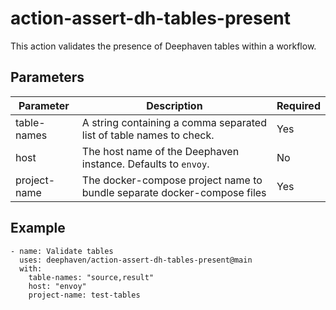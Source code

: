# action-assert-dh-tables-present

This action validates the presence of Deephaven tables within a workflow.

## Parameters

| Parameter | Description | Required |
|--|--|--|
| table-names | A string containing a comma separated list of table names to check. | Yes |
| host | The host name of the Deephaven instance. Defaults to `envoy`. | No |
| project-name | The docker-compose project name to bundle separate docker-compose files | Yes |

## Example

```
- name: Validate tables
  uses: deephaven/action-assert-dh-tables-present@main
  with:
    table-names: "source,result"
    host: "envoy"
    project-name: test-tables
```
